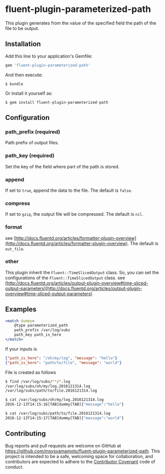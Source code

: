 # fluent-plugin-parameterized-path

This plugin generates from the value of the specified field the path of the file to be output.

## Installation

Add this line to your application's Gemfile:

```ruby
gem 'fluent-plugin-parameterized-path'
```

And then execute:

    $ bundle

Or install it yourself as:

    $ gem install fluent-plugin-parameterized-path

## Configuration

### path_prefix (required)

Path prefix of output files.

### path_key (required)

Set the key of the field where part of the path is stored.

### append

If set to `true`, append the data to the file. The default is `false`.

### compress

If set to `gzip`, the output file will be compressed. The default is `nil`.

### format

see [http://docs.fluentd.org/articles/formatter-plugin-overview](http://docs.fluentd.org/articles/formatter-plugin-overview). The default is `out_file`.

### other

This plugin inherit the `Fluent::TimeSlicedOutput` class. So, you can set the configurations of the `Fluent::TimeSlicedOutput` class.
see [http://docs.fluentd.org/articles/output-plugin-overview#time-sliced-output-parameters](http://docs.fluentd.org/articles/output-plugin-overview#time-sliced-output-parameters)

## Examples

```apache
<match dummy>
    @type parameterized_path
    path_prefix /var/log/subs
    path_key path_is_here
</match>
```

If your inputs is

```json
{"path_is_here": "/oh/my/log", "message": "hello"}
{"path_is_here": "path/to/file", "message": "world"}
```

File is created as follows

```bash
$ find /var/log/subs/**/*.log
/var/log/subs/oh/my/log.2016121314.log
/var/log/subs/path/to/file.2016121314.log

$ cat /var/log/subs/oh/my/log.2016121314.log
2016-12-13T14:15:16[TAB]dummy[TAB]{"message":"hello"}

$ cat /var/log/subs/path/to/file.2016121314.log
2016-12-13T14:15:17[TAB]dummy[TAB]{"message":"world"}
```

## Contributing

Bug reports and pull requests are welcome on GitHub at https://github.com/msysyamamoto/fluent-plugin-parameterized-path. This project is intended to be a safe, welcoming space for collaboration, and contributors are expected to adhere to the [Contributor Covenant](http://contributor-covenant.org) code of conduct.

